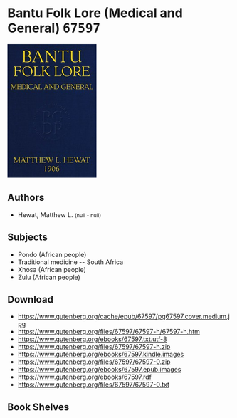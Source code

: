 # Bantu Folk Lore (Medical and General) <kbd>67597</kbd>

![](./cover.medium.jpg "")

## Authors


 - Hewat, Matthew L. <small>(null - null)</small>

## Subjects


 - Pondo (African people)
 - Traditional medicine -- South Africa
 - Xhosa (African people)
 - Zulu (African people)

## Download


 - https://www.gutenberg.org/cache/epub/67597/pg67597.cover.medium.jpg
 - https://www.gutenberg.org/files/67597/67597-h/67597-h.htm
 - https://www.gutenberg.org/ebooks/67597.txt.utf-8
 - https://www.gutenberg.org/files/67597/67597-h.zip
 - https://www.gutenberg.org/ebooks/67597.kindle.images
 - https://www.gutenberg.org/files/67597/67597-0.zip
 - https://www.gutenberg.org/ebooks/67597.epub.images
 - https://www.gutenberg.org/ebooks/67597.rdf
 - https://www.gutenberg.org/files/67597/67597-0.txt

## Book Shelves


